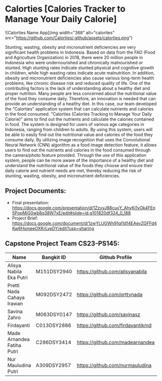 # Calorties [Calories Tracker to Manage Your Daily Calorie] 
![Calorties Name App](img width="368" alt="calorites" src="https://github.com/Calorties/.github/assets/calorties.png")

Stunting, wasting, obesity and micronutrient deficiencies are very significant health problems in Indonesia. Based on data from the FAO (Food and Agriculture Organization) in 2018, there were 20 million people in Indonesia who were undernourished and chronically malnourished or stunted. High stunting rates indicate stunted physical and cognitive growth in children, while high wasting rates indicate acute malnutrition. In addition, obesity and micronutrient deficiencies also cause various long-term health problems, like chronic disease risk and reduced quality of life. One of the contributing factors is the lack of understanding about a healthy diet and proper nutrition. Many people are less concerned about the nutritional value of the food they consume daily. Therefore, an innovation is needed that can provide an understanding of a healthy diet.
In this case, our team developed the "Calorties" application system that can calculate nutrients and calories in the food consumed. "Calorties (Calories Tracking to Manage Your Daily Calorie)" aims to find out the nutrients and calculate the calories contained in food. The system is designed for users of various age categories in Indonesia, ranging from children to adults. By using this system, users will be able to easily find out the nutritional value and calories of the food they consume daily. By utilizing image recognition that uses the Convolutional Neural Network (CNN) algorithm as a food image detection feature, it allows users to find out the nutrients and calories in the food consumed through the camera/photo feature provided. Through the use of this application system, people can be more aware of the importance of a healthy diet and understand the nutritional value of the foods they choose and ensure their daily calorie and nutrient needs are met, thereby reducing the risk of stunting, wasting, obesity, and micronutrient deficiencies.

## Project Documents:
- Final presentation: https://docs.google.com/presentation/d/1ZzyyJ88cuxY_AhyKj1yOk4FEn5PopMiG0wb8q38W7xE/edit#slide=id.g101820df324_0_188
- Project Brief: https://docs.google.com/document/d/1zwYLUGWh91qI1d14EAevZGFFd4Kw6HsmeeOXKrLyeDY/edit?usp=sharing

## Capstone Project Team CS23-PS145:
| Name | Bangkit ID | Github Profile |
| ------ | ------ | ------ | 
| Alisya Nabila Eka Putri  | M151DSY2940  | https://github.com/alisyanabila |
| Pretti Nada Cahaya Irawan  | M092DSY2472  | https://github.com/prttynada|
| Savina Zahro | M063DSY0147  | https://github.com/savinasz |
| Firdayanti | C013DSY2886 | https://github.com/firdayantikmd |
| Made Arnandea Fatiha Putri | C286DSY3414 | https://github.com/madearnandea |
| Nur Mauludina Putri  | A309DSY2957 | https://github.com/nurmauludina |
